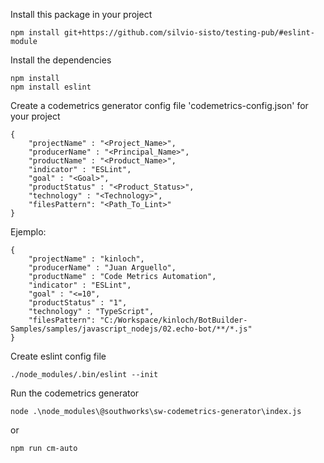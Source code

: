 
Install this package in your project

    npm install git+https://github.com/silvio-sisto/testing-pub/#eslint-module

Install the dependencies

    npm install
    npm install eslint

Create a codemetrics generator config file 'codemetrics-config.json' for your project

    {
        "projectName" : "<Project_Name>",
        "producerName" : "<Principal_Name>",
        "productName" : "<Product_Name>",
        "indicator" : "ESLint",
        "goal" : "<Goal>",
        "productStatus" : "<Product_Status>",
        "technology" : "<Technology>",
        "filesPattern": "<Path_To_Lint>"
    }

Ejemplo:

    {
        "projectName" : "kinloch",
        "producerName" : "Juan Arguello",
        "productName" : "Code Metrics Automation",
        "indicator" : "ESLint",
        "goal" : "<=10",
        "productStatus" : "1",
        "technology" : "TypeScript",
        "filesPattern": "C:/Workspace/kinloch/BotBuilder-Samples/samples/javascript_nodejs/02.echo-bot/**/*.js"
    }

Create eslint config file

    ./node_modules/.bin/eslint --init

  

Run the codemetrics generator

    node .\node_modules\@southworks\sw-codemetrics-generator\index.js

or

    npm run cm-auto



